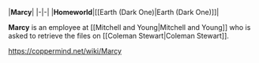 |**Marcy**|
|-|-|
|**Homeworld**|[[Earth (Dark One)\|Earth (Dark One)]]|

**Marcy** is an employee at [[Mitchell and Young\|Mitchell and Young]] who is asked to retrieve the files on [[Coleman Stewart\|Coleman Stewart]].



https://coppermind.net/wiki/Marcy